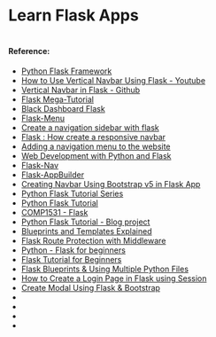 # Learn Flask Apps






#
#### Reference:
- [Python Flask Framework](https://www.youtube.com/playlist?list=PLJOZbcDBbxov43IhSlnTmHnqxgSFrhKLO)
- [How to Use Vertical Navbar Using Flask - Youtube](https://www.youtube.com/watch?v=f-DdkUqryz4)
- [Vertical Navbar in Flask - Github](https://github.com/sathyainfotech/Vertical-Navbar.git)
- [Flask Mega-Tutorial](https://blog.miguelgrinberg.com/post/the-flask-mega-tutorial-part-xi-facelift)
- [Black Dashboard Flask](https://demos.creative-tim.com/black-dashboard-flask/docs/1.0/components/dropdowns.html)
- [Flask-Menu](https://flask-menu.readthedocs.io/en/latest/)
- [Create a navigation sidebar with flask](https://michaelabrahamsen.com/posts/create-navigation-sidebar-with-flask/)
- [Flask : How create a responsive navbar](https://github.com/Faouzizi/createNavigationBarFlask.git)
- [Adding a navigation menu to the website](https://pythonhow.com/python-tutorial/flask/Adding-a-navigation-menu-to-the-website/)
- [Web Development with Python and Flask](https://pythonhow.com/python-tutorial/flask/web-development-with-python-and-flask/)
- [Flask-Nav](https://github.com/zcyuefan/flask-navbar.git)
- [Flask-AppBuilder](https://flask-appbuilder.readthedocs.io/en/latest/index.html)
- [Creating Navbar Using Bootstrap v5 in Flask App](https://www.youtube.com/watch?v=iBBciQeFy18)
- [Python Flask Tutorial Series](https://www.youtube.com/playlist?list=PLutwis6L8ml-fBrd5p3nhsZ7Y-wduKNPA)
- [Python Flask Tutorial](https://www.youtube.com/playlist?list=PLJJcOjd3n1Zddc1RmIhkjmND7qKS6WGiC)
- [COMP1531 - Flask](https://www.youtube.com/playlist?list=PLbSaCpDlfd6qTRiRQFIkCDU7RbAmk_sIR)
- [Python Flask Tutorial - Blog project](https://www.youtube.com/playlist?list=PLe4mIUXfbIqaLWrzsSDQAAK3_NQB1jBZZ)
- [Blueprints and Templates Explained](https://www.youtube.com/watch?v=w6v9A5peQT8)
- [Flask Route Protection with Middleware](https://www.youtube.com/watch?v=M9n3q_VYtko&list=PL19fiuet8c3mexpvz9mfHD2BHrY8YM0oL&index=13)
- [Python - Flask for beginners](https://www.youtube.com/playlist?list=PLIbZb2AYMPrXcC8BsXy_dyIwHBVASsXtM)
- [Flask Tutorial for Beginners](https://www.youtube.com/playlist?list=PLrC-HcVNfULaP6y6z57MaF2L9fZz0RQJq)
- [Flask Blueprints & Using Multiple Python Files](https://www.youtube.com/watch?v=WteIH6J9v64)
- [How to Create a Login Page in Flask using Session ](https://www.youtube.com/watch?v=NiepUsVbdN0&list=PLJOZbcDBbxov43IhSlnTmHnqxgSFrhKLO&index=7)
- [Create Modal Using Flask & Bootstrap](https://www.youtube.com/watch?v=lp1xphXWZOs&list=PLJOZbcDBbxov43IhSlnTmHnqxgSFrhKLO&index=13)
- []()
- []()
- []()
- []()

